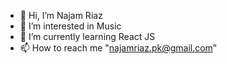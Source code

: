 - 👋 Hi, I’m Najam Riaz
- 👀 I’m interested in Music
- 🌱 I’m currently learning React JS
- 📫 How to reach me "najamriaz.pk@gmail.com"

